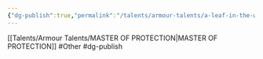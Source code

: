```yaml
---
{"dg-publish":true,"permalink":"/talents/armour-talents/a-leaf-in-the-wind/"}
---
```


[[Talents/Armour Talents/MASTER OF PROTECTION\|MASTER OF PROTECTION]]
#Other  #dg-publish